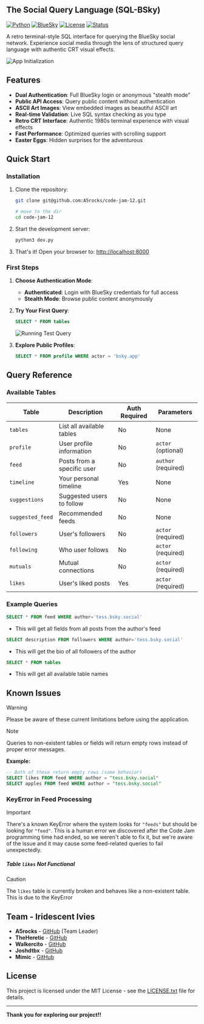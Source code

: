 ## The Social Query Language (SQL-BSky)

[![Python](https://img.shields.io/badge/Python-3.12+-blue.svg)](https://python.org)
[![BlueSky](https://img.shields.io/badge/BlueSky-AT_Protocol-00D4FF.svg)](https://bsky.app)
[![License](https://img.shields.io/badge/License-MIT-green.svg)](LICENSE.txt)
[![Status](https://img.shields.io/badge/Status-Active-brightgreen.svg)]()

A retro terminal-style SQL interface for querying the BlueSky social network. Experience social media through the lens of structured query language with authentic CRT visual effects.

![App Initialization](assets/Init_sql_app.gif)

## Features

- **Dual Authentication**: Full BlueSky login or anonymous "stealth mode"
- **Public API Access**: Query public content without authentication
- **ASCII Art Images**: View embedded images as beautiful ASCII art
- **Real-time Validation**: Live SQL syntax checking as you type
- **Retro CRT Interface**: Authentic 1980s terminal experience with visual effects
- **Fast Performance**: Optimized queries with scrolling support
- **Easter Eggs**: Hidden surprises for the adventurous

## Quick Start

### Installation

1. Clone the repository:
   ```bash
   git clone git@github.com:A5rocks/code-jam-12.git

   # move to the dir
   cd code-jam-12
   ```
2. Start the development server:
   ```bash
   python3 dev.py
   ```

3. That's it! Open your browser to: [http://localhost:8000](http://localhost:8000)

### First Steps

1. **Choose Authentication Mode**:
   - **Authenticated**: Login with BlueSky credentials for full access
   - **Stealth Mode**: Browse public content anonymously

2. **Try Your First Query**:
   ```sql
   SELECT * FROM tables
   ```
   
   ![Running Test Query](assets/run_test_query.gif)

3. **Explore Public Profiles**:
   ```sql
   SELECT * FROM profile WHERE actor = 'bsky.app'
   ```

## Query Reference

### Available Tables

| Table | Description | Auth Required | Parameters |
|-------|-------------|---------------|------------|
| `tables` | List all available tables | No | None |
| `profile` | User profile information | No | `actor` (optional) |
| `feed` | Posts from a specific user | No | `author` (required) |
| `timeline` | Your personal timeline | Yes | None |
| `suggestions` | Suggested users to follow | No | None |
| `suggested_feed` | Recommended feeds | No | None |
| `followers` | User's followers | No | `actor` (required) |
| `following` | Who user follows | No | `actor` (required) |
| `mutuals` | Mutual connections | No | `actor` (required) |
| `likes` | User's liked posts | Yes | `actor` (required) |

### Example Queries

```sql
SELECT * FROM feed WHERE author='tess.bsky.social'
```
- This will get all fields from all posts from the author's feed

```sql
SELECT description FROM followers WHERE author='tess.bsky.social'
```
- This will get the bio of all followers of the author

```sql
SELECT * FROM tables
```
- This will get all available table names

## Known Issues

> [!WARNING]  
> Please be aware of these current limitations before using the application.

> [!NOTE]  
> Queries to non-existent tables or fields will return empty rows instead of proper error messages.

**Example:**
```sql
-- Both of these return empty rows (same behavior)
SELECT likes FROM feed WHERE author = "tess.bsky.social"
SELECT apples FROM feed WHERE author = "tess.bsky.social"
```

### KeyError in Feed Processing  
> [!IMPORTANT]  
> There's a known KeyError where the system looks for `"feeds"` but should be looking for `"feed"`. This is a human error we discovered after the Code Jam programming time had ended, so we weren't able to fix it, but we're aware of the issue and it may cause some feed-related queries to fail unexpectedly.

##### Table `likes` Not Functional
> [!CAUTION]
> The `likes` table is currently broken and behaves like a non-existent table. This is due to the KeyError
## Team - Iridescent Ivies

- **A5rocks** - [GitHub](https://github.com/A5rocks) (Team Leader)
- **TheHeretic** - [GitHub](https://github.com/DannyTheHeretic)
- **Walkercito** - [GitHub](https://github.com/Walkercito)
- **Joshdtbx** - [GitHub](https://github.com/giplgwm)
- **Mimic** - [GitHub](https://github.com/Drakariboo)

## License

This project is licensed under the MIT License - see the [LICENSE.txt](LICENSE.txt) file for details.

---

**Thank you for exploring our project!!**
